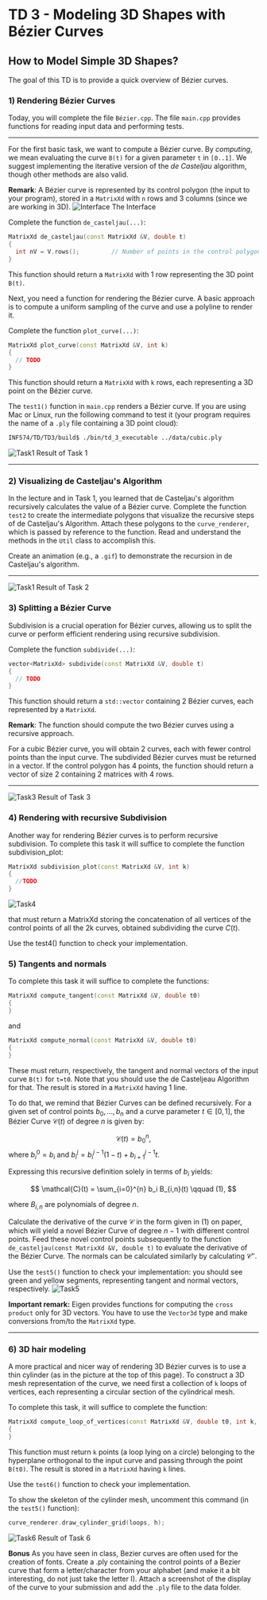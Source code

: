 # TD 3 - Modeling 3D Shapes with Bézier Curves

## How to Model Simple 3D Shapes?

The goal of this TD is to provide a quick overview of Bézier curves.


### 1) Rendering Bézier Curves

Today, you will complete the file `Bézier.cpp`. The file `main.cpp` provides functions for reading input data and performing tests.

---

For the first basic task, we want to compute a Bézier curve. By *computing*, we mean evaluating the curve `B(t)` for a given parameter `t` in `[0..1]`. We suggest implementing the iterative version of the *de Casteljau* algorithm, though other methods are also valid.

**Remark**: A Bézier curve is represented by its control polygon (the input to your program), stored in a `MatrixXd` with `n` rows and 3 columns (since we are working in 3D).
![Interface](../imgs/TD3-start.PNG)
The Interface

Complete the function `de_casteljau(...)`:

```cpp
MatrixXd de_casteljau(const MatrixXd &V, double t)
{
  int nV = V.rows();         // Number of points in the control polygon
}
```

This function should return a `MatrixXd` with 1 row representing the 3D point `B(t)`.

Next, you need a function for rendering the Bézier curve. A basic approach is to compute a uniform sampling of the curve and use a polyline to render it.

Complete the function `plot_curve(...)`:

```cpp
MatrixXd plot_curve(const MatrixXd &V, int k)
{
  // TODO
}
```

This function should return a `MatrixXd` with `k` rows, each representing a 3D point on the Bézier curve.

The `test1()` function in `main.cpp` renders a Bézier curve. If you are using Mac or Linux, run the following command to test it (your program requires the name of a `.ply` file containing a 3D point cloud):

```bash
INF574/TD/TD3/build$ ./bin/td_3_executable ../data/cubic.ply
```
![Task1](../imgs/TD3-Task1.png)
Result of Task 1

---

### 2) Visualizing de Casteljau's Algorithm

In the lecture and in Task 1, you learned that de Casteljau's algorithm recursively calculates the value of a Bézier curve. Complete the function `test2` to create the intermediate polygons that visualize the recursive steps of de Casteljau's Algorithm. Attach these polygons to the `curve_renderer`, which is passed by reference to the function. Read and understand the methods in the `Util` class to accomplish this.

Create an animation (e.g., a `.gif`) to demonstrate the recursion in de Casteljau's algorithm.

---
![Task1](../imgs/TD3-recursion.gif)
Result of Task 2

### 3) Splitting a Bézier Curve

Subdivision is a crucial operation for Bézier curves, allowing us to split the curve or perform efficient rendering using recursive subdivision.

Complete the function `subdivide(...)`:

```cpp
vector<MatrixXd> subdivide(const MatrixXd &V, double t)
{
  // TODO
}
```

This function should return a `std::vector` containing 2 Bézier curves, each represented by a `MatrixXd`.

**Remark**: The function should compute the two Bézier curves using a recursive approach.

For a cubic Bézier curve, you will obtain 2 curves, each with fewer control points than the input curve. The subdivided Bézier curves must be returned in a vector. If the control polygon has 4 points, the function should return a vector of size 2 containing 2 matrices with 4 rows.

---
![Task3](../imgs/TD3-Task3-subdivision.png)
Result of Task 3

### 4) Rendering with recursive Subdivision

Another way for rendering Bézier curves is to perform recursive subdivision.
To complete this task it will suffice to complete the function subdivision_plot:
```cpp
MatrixXd subdivision_plot(const MatrixXd &V, int k)
{
  //TODO
}
```
![Task4](../imgs/TD3-Task5.png)                       
                      
that must return a MatrixXd storing the concatenation of all vertices of the control points of all the 2k curves, obtained subdividing the curve $C(t)$.

Use the test4() function to check your implementation.

### 5) Tangents and normals


To complete this task it will suffice to complete the functions:

```cpp
MatrixXd compute_tangent(const MatrixXd &V, double t0)
{
}
```

and

```cpp
MatrixXd compute_normal(const MatrixXd &V, double t0)
{
}
```

These must return, respectively, the tangent and normal vectors of the input curve `B(t)` for `t=t0`. Note that you should use the de Casteljeau Algorithm for that. The result is stored in a `MatrixXd` having 1 line.

To do that, we remind that Bézier Curves can be defined recursively. For a given set of control points $b_0,\ldots, b_n$ and a curve parameter $t \in [0,1]$, the Bézier Curve $\mathcal{C}(t)$ of degree $n$ is given by:

$$
\mathcal{C}(t) = b^n_0,
$$
where $b^0_i = b_i$ and $b^j_i = b^{j-1}_i (1-t) + b^{j-1}_{i+1} t$.

Expressing this recursive definition solely in terms of $b_i$ yields:

$$
\mathcal{C}(t) = \sum_{i=0}^{n} b_i B_{i,n}(t) \qquad (1),
$$

where $B_{i,n}$ are polynomials of degree $n$.

Calculate the derivative of the curve $\mathcal{C}$ in the form given in (1) on paper, which will yield a novel Bézier Curve of degree $n-1$ with different control points. Feed these novel control points subsequently to the function `de_casteljau(const MatrixXd &V, double t)` to evaluate the derivative of the Bézier Curve. The normals can be calculated similarly by calculating $\mathcal{C}''$.

Use the `test5()` function to check your implementation: you should see green and yellow segments, representing tangent and normal vectors, respectively.
![Task5](../imgs/TD3-task4.jpg)

**Important remark:** Eigen provides functions for computing the `cross product` only for 3D vectors. You have to use the `Vector3d` type and make conversions from/to the `MatrixXd` type.

---

### 6) 3D hair modeling

A more practical and nicer way of rendering 3D Bézier curves is to use a thin cylinder (as in the picture at the top of this page). To construct a 3D mesh representation of the curve, we need first a collection of `k` loops of vertices, each representing a circular section of the cylindrical mesh. 


To complete this task, it will suffice to complete the function:

```cpp
MatrixXd compute_loop_of_vertices(const MatrixXd &V, double t0, int k, double radius)
{
}
```

This function must return `k` points (a loop lying on a circle) belonging to the hyperplane orthogonal to the input curve and passing through the point `B(t0)`. The result is stored in a `MatrixXd` having `k` lines.

Use the `test6()` function to check your implementation.

To show the skeleton of the cylinder mesh, uncomment this command (in the `test5()` function):

```cpp
curve_renderer.draw_cylinder_grid(loops, h);
```


![Task6](../imgs/TD3-Task6.png)
Result of Task 6

**Bonus**
As you have seen in class, Bezier curves are often used for the creation of fonts. Create a .ply containing the control points of a Bezier curve that form a letter/character from your alphabet (and make it a bit interesting, do not just take the letter I). Attach a screenshot of the display of the curve to your submission and add the ```.ply``` file to the data folder.

